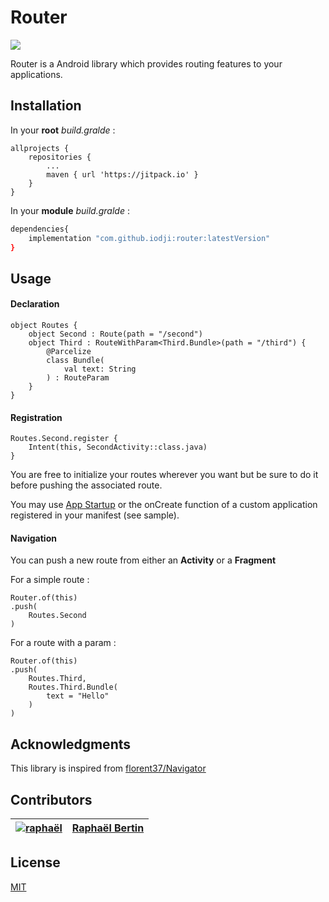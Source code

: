 # Router
[![](https://jitpack.io/v/iodji/router.svg)](https://jitpack.io/#iodji/router)

Router is a Android library which provides routing features to your applications.

## Installation

In your **root** *build.gralde* :

```
allprojects {
	repositories {
		...
		maven { url 'https://jitpack.io' }
	}
}
```
In your **module** *build.gralde* :

```bash
dependencies{
	implementation "com.github.iodji:router:latestVersion"
}
```

## Usage

#### Declaration

```
object Routes {
    object Second : Route(path = "/second")
    object Third : RouteWithParam<Third.Bundle>(path = "/third") {
        @Parcelize
        class Bundle(
            val text: String
        ) : RouteParam
    }
}
```

#### Registration

```
Routes.Second.register {
    Intent(this, SecondActivity::class.java)
}
```

You are free to initialize your routes wherever you want but be sure to do it before pushing the associated route.

You may use [App Startup](https://developer.android.com/topic/libraries/app-startup) or the onCreate function of a custom application registered in your manifest (see sample).

#### Navigation

You can push a new route from either an **Activity** or a **Fragment**

For a simple route :

```
Router.of(this)
.push(
    Routes.Second
)

```

For a route with a param :

```
Router.of(this)
.push(
    Routes.Third,
    Routes.Third.Bundle(
        text = "Hello"
    )
)

```

## Acknowledgments

This library is inspired from [florent37/Navigator](https://github.com/florent37/Navigator)

## Contributors

| [![raphaël](https://github.com/r4phab.png?size=150)](https://github.com/r4phab) | [Raphaël Bertin](https://github.com/r4phab) |
|:------------------------------------------------------------------------------:|--------------|

## License
[MIT](https://choosealicense.com/licenses/mit/)
